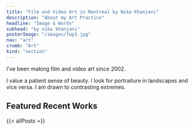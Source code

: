 ```yaml
---
title: "Film and Video Art in Montreal by Nika Khanjani"
description: "About my Art Practice"
headline: "Image & Words"
subhead: "by nika khanjani"
posterImage: "/images/fwp3.jpg"
nav: "art"
crumb: "Art"
kind: "section"
---
```

I've been making film and video art since 2002.

I value a patient sense of beauty. I look for portraiture in landscapes and vice versa. I am drawn to contrasting extremes.

## Featured Recent Works
{{< allPosts >}}
